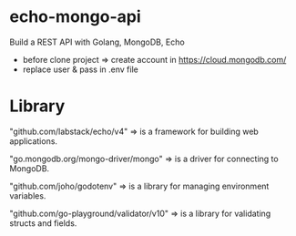 # echo-mongo-api

Build a REST API with Golang, MongoDB, Echo

* before clone project => create account in https://cloud.mongodb.com/
* replace user & pass in .env file


# Library
"github.com/labstack/echo/v4" => is a framework for building web applications.

"go.mongodb.org/mongo-driver/mongo" => is a driver for connecting to MongoDB.

"github.com/joho/godotenv" => is a library for managing environment variables.

"github.com/go-playground/validator/v10" => is a library for validating structs and fields.


